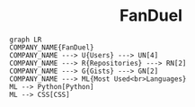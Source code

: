 <h1 align="center">FanDuel</h1>

```mermaid
graph LR
COMPANY_NAME{FanDuel}
COMPANY_NAME ---> U{Users} ---> UN[4]
COMPANY_NAME ---> R{Repositories} ---> RN[2]
COMPANY_NAME ---> G{Gists} ---> GN[2]
COMPANY_NAME ---> ML{Most Used<br>Languages}
ML --> Python[Python]
ML --> CSS[CSS]
```
